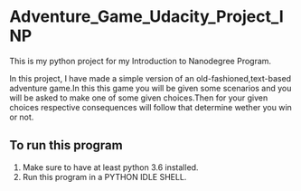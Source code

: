 # Adventure_Game_Udacity_Project_INP
This is my python project for my Introduction to Nanodegree Program.

In this project, I have made a simple version of an old-fashioned,text-based adventure game.In this this game you will be given some scenarios and you will be asked to make one of some given choices.Then for your given choices respective consequences will follow that determine wether you win or not.

## To run this program
1) Make sure to have at least python 3.6 installed.
2) Run this program in a PYTHON IDLE SHELL.
